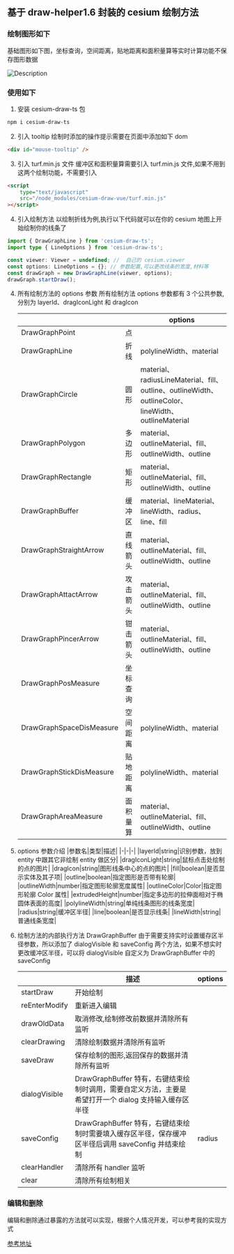 ## 基于 draw-helper1.6 封装的 cesium 绘制方法

### 绘制图形如下

基础图形如下图，坐标查询，空间距离，贴地距离和面积量算等实时计算功能不保存图形数据

![Description](@/assets/images/cesium-draw.png)

### 使用如下

1. 安装 cesium-draw-ts 包

```bash
npm i cesium-draw-ts
```

2. 引入 tooltip
   绘制时添加的操作提示需要在页面中添加如下 dom

```html
<div id="mouse-tooltip" />
```

3. 引入 turf.min.js 文件
   缓冲区和面积量算需要引入 turf.min.js 文件,如果不用到这两个绘制功能，不需要引入

```html
<script
    type="text/javascript"
    src="/node_modules/cesium-draw-vue/turf.min.js"
></script>
```

4. 引入绘制方法
   以绘制折线为例,执行以下代码就可以在你的 cesium 地图上开始绘制你的线条了

```ts
import { DrawGraphLine } from 'cesium-draw-ts';
import type { LineOptions } from 'cesium-draw-ts';

const viewer: Viewer = undefined; //  自己的 cesium.viewer
const options: LineOptions = {}; // 参数配置,可以更改线条的宽度,材料等
const drawGraph = new DrawGraphLine(viewer, options);
drawGraph.startDraw();
```

4. 所有绘制方法的 options 参数
   所有绘制方法 options 参数都有 3 个公共参数,分别为 layerId、dragIconLight 和 dragIcon

    |                          |          | options                                                                                             |
    | ------------------------ | -------- | --------------------------------------------------------------------------------------------------- |
    | DrawGraphPoint           | 点       |                                                                                                     |
    | DrawGraphLine            | 折线     | polylineWidth、material                                                                             |
    | DrawGraphCircle          | 圆形     | material、radiusLineMaterial、fill、outline、outlineWidth、outlineColor、lineWidth、outlineMaterial |
    | DrawGraphPolygon         | 多边形   | material、outlineMaterial、fill、outlineWidth、outline                                              |
    | DrawGraphRectangle       | 矩形     | material、outlineMaterial、fill、outlineWidth、outline                                              |
    | DrawGraphBuffer          | 缓冲区   | material、lineMaterial、lineWidth、radius、line、fill                                               |
    | DrawGraphStraightArrow   | 直线箭头 | material、outlineMaterial、fill、outlineWidth、outline                                              |
    | DrawGraphAttactArrow     | 攻击箭头 | material、outlineMaterial、fill、outlineWidth、outline                                              |
    | DrawGraphPincerArrow     | 钳击箭头 | material、outlineMaterial、fill、outlineWidth、outline                                              |
    | DrawGraphPosMeasure      | 坐标查询 |                                                                                                     |
    | DrawGraphSpaceDisMeasure | 空间距离 | polylineWidth、material                                                                             |
    | DrawGraphStickDisMeasure | 贴地距离 | polylineWidth、material                                                                             |
    | DrawGraphAreaMeasure     | 面积量算 | material、outlineMaterial、fill、outlineWidth、outline                                              |

5. options 参数介绍
   |参数名|类型|描述|
   |-|-|-|
   |layerId|string|识别参数，放到 entity 中跟其它非绘制 entity 做区分|
   |dragIconLight|string|鼠标点击处绘制的点的图片|
   |dragIcon|string|图形线条中心的点的图片|
   |fill|boolean|是否显示实体及其子项|
   |outline|boolean|指定图形是否带有轮廓|
   |outlineWidth|number|指定图形轮廓宽度属性|
   |outlineColor|Color|指定图形轮廓 Color 属性|
   |extrudedHeight|number|指定多边形的拉伸面相对于椭圆体表面的高度|
   |polylineWidth|string|单纯线条图形的线条宽度|
   |radius|string|缓冲区半径|
   |line|boolean|是否显示线条|
   |lineWidth|string|普通线条宽度|

6. 绘制方法的内部执行方法
   DrawGraphBuffer 由于需要支持实时设置缓存区半径参数，所以添加了 dialogVisible 和 saveConfig 两个方法，如果不想实时更改缓冲区半径，可以将 dialogVisible 自定义为 DrawGraphBuffer 中的 saveConfig

    |               | 描述                                                                                                   | options |
    | ------------- | ------------------------------------------------------------------------------------------------------ | ------- |
    | startDraw     | 开始绘制                                                                                               |         |
    | reEnterModify | 重新进入编辑                                                                                           |         |
    | drawOldData   | 取消修改,绘制修改前数据并清除所有监听                                                                  |         |
    | clearDrawing  | 清除绘制数据并清除所有监听                                                                             |         |
    | saveDraw      | 保存绘制的图形,返回保存的数据并清除所有监听                                                            |         |
    | dialogVisible | DrawGraphBuffer 特有，右键结束绘制时调用，需要自定义方法，主要是希望打开一个 dialog 支持输入缓存区半径 |         |
    | saveConfig    | DrawGraphBuffer 特有，右键结束绘制时需要填入缓存区半径，保存缓冲区半径后调用 saveConfig 并结束绘制     | radius  |
    | clearHandler  | 清除所有 handler 监听                                                                                  |         |
    | clear         | 清除所有绘制相关                                                                                       |         |

### 编辑和删除

编辑和删除通过暴露的方法就可以实现，根据个人情况开发，可以参考我的实现方式

[参考地址](https://github.com/canbaoSama/cesium-draw/blob/main/src/components/DrawGraph.vue)
